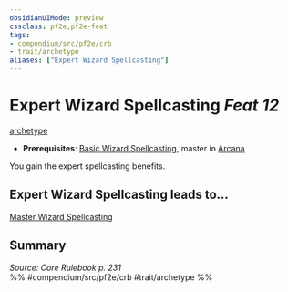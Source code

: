```yaml
---
obsidianUIMode: preview
cssclass: pf2e,pf2e-feat
tags:
- compendium/src/pf2e/crb
- trait/archetype
aliases: ["Expert Wizard Spellcasting"]
---
```

# Expert Wizard Spellcasting  *Feat 12*  
[archetype](../../Rules/traits/archetype.md)  

- **Prerequisites**: [Basic Wizard Spellcasting](basic-wizard-spellcasting.md), master in [Arcana](../skills.md#Arcana)

You gain the expert spellcasting benefits.

## Expert Wizard Spellcasting leads to...

[Master Wizard Spellcasting](master-wizard-spellcasting.md)

## Summary

*Source: Core Rulebook p. 231*  
%% #compendium/src/pf2e/crb #trait/archetype %%